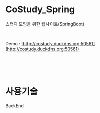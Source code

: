 # CoStudy_Spring
스터디 모임을 위한 웹사이트(SpringBoot)

<br>

Demo : [http://costudy.duckdns.org:50561](http://costudy.duckdns.org:50561)

<br>
<br>
<br>

# 사용기술
BackEnd
